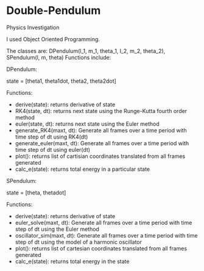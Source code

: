# Double-Pendulum
Physics Investigation

I used Object Oriented Programming.

The classes are: 
DPendulum(l_1, m_1, theta_1, l_2, m_2, theta_2), SPendulum(l, m, theta)
Functions include: 

DPendulum: 

state = [theta1, theta1dot, theta2, theta2dot]

Functions:

- derive(state): returns derivative of state
- RK4(state, dt): returns next state using the Runge-Kutta fourth order method
- euler(state, dt): returns next state using the Euler method
- generate_RK4(maxt, dt): Generate all frames over a time period with time step of dt using RK4(dt)
- generate_euler(maxt, dt): Generate all frames over a time period with time step of dt using euler(dt)
- plot(): returns list of cartisian coordinates translated from all frames generated
- calc_e(state): returns total energy in a particular state

SPendulum: 

state = [theta, thetadot]

Functions:
- derive(state): returns derivative of state
- euler_solve(maxt, dt): Generate all frames over a time period with time step of dt using the Euler method
- oscillator_sim(maxt, dt): Generate all frames over a time period with time step of dt using the model of a harmonic oscillator
- plot(): returns list of cartesian coordinates translated from all frames generated
- calc_e(state): returns total energy in the state
